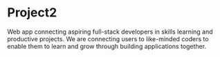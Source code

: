 # Project2
Web app connecting aspiring full-stack developers in skills learning and productive projects. We are connecting users to like-minded coders to enable  them to learn and grow through building applications together.

